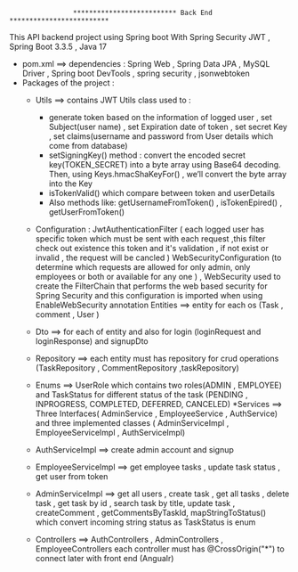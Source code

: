 
                    ************************** Back End *************************
This API backend project using Spring boot With Spring Security JWT , Spring Boot 3.3.5 , Java 17

- pom.xml ==> dependencies : Spring Web , Spring Data JPA , MySQL Driver , Spring boot DevTools , spring security , jsonwebtoken
- Packages of the project :
  * Utils ==> contains JWT Utils class used to :
     - generate token based on the information of logged user , set Subject(user name) , set Expiration date of token , set secret Key , set claims(username and password from User details which come from database)
     - setSigningKey() method : convert the encoded secret key(TOKEN_SECRET) into a byte array using Base64 decoding. Then, using Keys.hmacShaKeyFor() , we’ll convert the byte array into the Key
     - isTokenValid() which compare between token and userDetails
     - Also methods like: getUsernameFromToken() , isTokenEpired() , getUserFromToken()
  * Configuration :
      JwtAuthenticationFilter ( each logged user has specific token which must be sent with each request ,this filter check out existence this token and it's validation , if not exist or invalid , the request will be cancled )
      WebSecurityConfiguration (to determine which requests are allowed for only admin, only employees or both or available for any one ) , WebSecurity used to create the FilterChain that performs the web based security for Spring Security and this configuration is imported when using EnableWebSecurity annotation
      Entities ==> entity for each os (Task , comment , User )

  * Dto ==> for each of entity and also for login (loginRequest and loginResponse) and signupDto

  * Repository ==> each entity must has repository for crud operations (TaskRepository , CommentRepository ,taskRepository)

  * Enums ==> UserRole which contains two roles(ADMIN , EMPLOYEE) and TaskStatus for different status of the task (PENDING , INPROGRESS, COMPLETED, DEFERRED, CANCELED) *Services ==> Three Interfaces( AdminService , EmployeeService , AuthService) and three implemented classes ( AdminServiceImpl , EmployeeServiceImpl , AuthServiceImpl)

  * AuthServiceImpl ==> create admin account and signup
  * EmployeeServiceImpl ==> get employee tasks , update task status , get user from token
  * AdminServiceImpl ==> get all users , create task , get all tasks , delete task , get task by id , search task by title,
    update task , createComment , getCommentsByTaskId, mapStringToStatus() which convert incoming string status as TaskStatus is enum
  * Controllers ==> AuthControllers , AdminControllers , EmployeeControllers each controller must has @CrossOrigin("*") to connect later with front end (Angualr)
